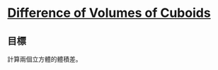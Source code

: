 # [Difference of Volumes of Cuboids](http://www.codewars.com/kata/difference-of-volumes-of-cuboids/)

## 目標

計算兩個立方體的體積差。
